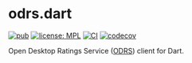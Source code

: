 # odrs.dart

[![pub](https://img.shields.io/pub/v/odrs.svg)](https://pub.dev/packages/odrs)
[![license: MPL](https://img.shields.io/badge/license-MPL-magenta.svg)](https://opensource.org/licenses/MPL-2.0)
[![CI](https://github.com/ubuntu-flutter-community/odrs.dart/actions/workflows/ci.yaml/badge.svg)](https://github.com/ubuntu-flutter-community/odrs.dart/actions/workflows/ci.yaml)
[![codecov](https://codecov.io/gh/ubuntu-flutter-community/odrs.dart/branch/main/graph/badge.svg?token=vzZqqi0rzE)](https://codecov.io/gh/ubuntu-flutter-community/odrs.dart)

Open Desktop Ratings Service ([ODRS](https://odrs.gnome.org/)) client for Dart.
